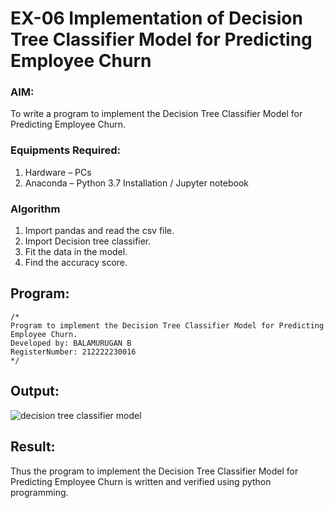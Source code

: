 # EX-06 Implementation of Decision Tree Classifier Model for Predicting Employee Churn
### AIM:
To write a program to implement the Decision Tree Classifier 
Model for Predicting Employee Churn.
### Equipments Required:
1. Hardware – PCs
2. Anaconda – Python 3.7 Installation / Jupyter notebook
### Algorithm
1. Import pandas and read the csv file.
2. Import Decision tree classifier.
3. Fit the data in the model.
4. Find the accuracy score.
## Program:
```
/*
Program to implement the Decision Tree Classifier Model for Predicting Employee Churn.
Developed by: BALAMURUGAN B
RegisterNumber: 212222230016
*/
```

## Output:
![decision tree classifier model](sam.png)


## Result:
Thus the program to implement the  Decision Tree Classifier Model for Predicting Employee Churn is written and verified using python programming.
